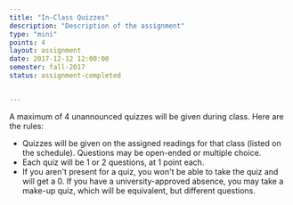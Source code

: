 ```yaml
---
title: "In-Class Quizzes"
description: "Description of the assignment"
type: "mini"
points: 4
layout: assignment
date: 2017-12-12 12:00:00
semester: fall-2017
status: assignment-completed


---
```


A maximum of 4 unannounced quizzes will be given during class.  Here are the rules:

* Quizzes will be given on the assigned readings for that class (listed on the schedule).  Questions may be open-ended or multiple choice.
* Each quiz will be 1 or 2 questions, at 1 point each.
* If you aren't present for a quiz, you won't be able to take the quiz and will get a 0.  If you have a university-approved absence, you may take a make-up quiz, which will be equivalent, but different questions.
